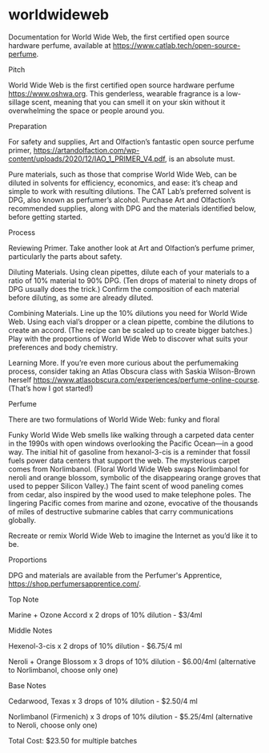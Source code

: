 # worldwideweb
Documentation for World Wide Web, the first certified open source hardware perfume, available at https://www.catlab.tech/open-source-perfume.

Pitch

World Wide Web is the first certified open source hardware perfume <https://www.oshwa.org>. This genderless, wearable fragrance is a low-sillage scent, meaning that you can smell it on your skin without it overwhelming the space or people around you.


Preparation

For safety and supplies, Art and Olfaction’s fantastic open source perfume primer, https://artandolfaction.com/wp-content/uploads/2020/12/IAO_1_PRIMER_V4.pdf, is an absolute must. 

Pure materials, such as those that comprise World Wide Web, can be diluted in solvents for efficiency, economics, and ease: it’s cheap and simple to work with resulting dilutions. The CAT Lab’s preferred solvent is DPG, also known as perfumer’s alcohol. Purchase Art and Olfaction’s recommended supplies, along with DPG and the materials identified below, before getting started.


Process

Reviewing Primer. Take another look at Art and Olfaction’s perfume primer, particularly the parts about safety.

Diluting Materials.  Using clean pipettes, dilute each of your materials to a ratio of 10% material to 90% DPG. (Ten drops of material to ninety drops of DPG usually does the trick.) Confirm the composition of each material before diluting, as some are already diluted.

Combining Materials. Line up the 10% dilutions you need for World Wide Web. Using each vial’s dropper or a clean pipette,  combine the dilutions to create an accord. (The recipe can be scaled up to create bigger batches.) Play with the proportions of World Wide Web to discover what suits your preferences and body chemistry. 

Learning More. If you’re even more curious about the perfumemaking process, consider taking an Atlas Obscura class with Saskia Wilson-Brown herself <https://www.atlasobscura.com/experiences/perfume-online-course>. (That’s how I got started!)


Perfume

There are two formulations of World Wide Web: funky and floral

Funky World Wide Web smells like walking through a carpeted data center in the 1990s with open windows overlooking the Pacific Ocean—in a good way. The initial hit of gasoline from hexanol-3-cis is a reminder that fossil fuels power data centers that support the web. The mysterious carpet comes from Norlimbanol. (Floral World Wide Web swaps Norlimbanol for neroli and orange blossom, symbolic of the disappearing orange groves that used to pepper Silicon Valley.) The faint scent of wood paneling comes from cedar, also inspired by the wood used to make telephone poles. The lingering Pacific comes from marine and ozone, evocative of the thousands of miles of destructive submarine cables that carry communications globally. 

Recreate or remix World Wide Web to imagine the Internet as you’d like it to be.


Proportions

DPG and materials are available from the Perfumer's Apprentice, https://shop.perfumersapprentice.com/.

Top Note

Marine + Ozone Accord x 2 drops of 10% dilution - $3/4ml

Middle Notes

Hexenol-3-cis x 2 drops of 10% dilution - $6.75/4 ml

Neroli + Orange Blossom x 3 drops of 10% dilution - $6.00/4ml (alternative to Norlimbanol, choose only one)

Base Notes

Cedarwood, Texas x 3 drops of 10% dilution - $2.50/4 ml 

Norlimbanol (Firmenich) x 3 drops of 10% dilution - $5.25/4ml (alternative to Neroli, choose only one)

Total Cost: $23.50 for multiple batches
